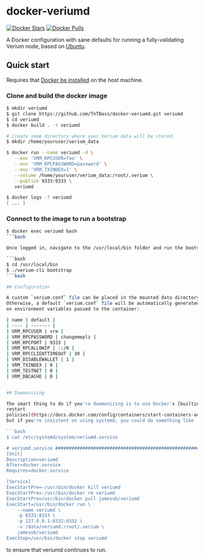 
# docker-veriumd

[![Docker Stars](https://img.shields.io/docker/stars/jamesob/bitcoind.svg)](https://hub.docker.com/r/jamesob/bitcoind/)
[![Docker Pulls](https://img.shields.io/docker/pulls/jamesob/bitcoind.svg)](https://hub.docker.com/r/jamesob/bitcoind/)

A Docker configuration with sane defaults for running a fully-validating
Verium node, based on [Ubuntu](https://ubuntu.org/).

## Quick start

Requires that [Docker be installed](https://docs.docker.com/install/) on the host machine.

### Clone and build the docker image

```bash
$ mkdir veriumd
$ git clone https://github.com/TnTBass/docker-veriumd.git veriumd
$ cd veriumd
$ docker build . -t veriumd

# Create some directory where your Verium data will be stored.
$ mkdir /home/youruser/verium_data

$ docker run --name veriumd -d \
   --env 'VRM_RPCUSER=foo' \
   --env 'VRM_RPCPASSWORD=password' \
   --env 'VRM_TXINDEX=1' \
   --volume /home/youruser/verium_data:/root/.verium \
   --publish 9333:9333 \
   veriumd

$ docker logs -f veriumd
[ ... ]
```

### Connect to the image to run a bootstrap
```bash
$ docker exec veriumd bash
```bash

Once logged in, navigate to the /usr/local/bin folder and run the bootstrap command

```bash
$ cd /usr/local/bin
$ ./verium-cli bootstrap
```bash

## Configuration

A custom `verium.conf` file can be placed in the mounted data directory.
Otherwise, a default `verium.conf` file will be automatically generated based
on environment variables passed to the container:

| name | default |
| ---- | ------- |
| VRM_RPCUSER | vrm |
| VRM_RPCPASSWORD | changemeplz |
| VRM_RPCPORT | 9333 |
| VRM_RPCALLOWIP | ::/0 |
| VRM_RPCCLIENTTIMEOUT | 30 |
| VRM_DISABLEWALLET | 1 |
| VRM_TXINDEX | 0 |
| VRM_TESTNET | 0 |
| VRM_DBCACHE | 0 |


## Daemonizing

The smart thing to do if you're daemonizing is to use Docker's [builtin
restart
policies](https://docs.docker.com/config/containers/start-containers-automatically/#use-a-restart-policy),
but if you're insistent on using systemd, you could do something like

```bash
$ cat /etc/systemd/system/veriumd.service

# veriumd.service #######################################################################
[Unit]
Description=veriumd
After=docker.service
Requires=docker.service

[Service]
ExecStartPre=-/usr/bin/docker kill veriumd
ExecStartPre=-/usr/bin/docker rm veriumd
ExecStartPre=/usr/bin/docker pull jamesob/veriumd
ExecStart=/usr/bin/docker run \
    --name veriumd \
    -p 8333:8333 \
    -p 127.0.0.1:8332:8332 \
    -v /data/veriumd:/root/.verium \
    jamesob/veriumd
ExecStop=/usr/bin/docker stop veriumd
```

to ensure that veriumd continues to run.
